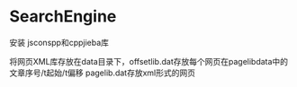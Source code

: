 # SearchEngine
安装 jsconspp和cppjieba库

将网页XML库存放在data目录下，offsetlib.dat存放每个网页在pagelibdata中的文章序号/t起始/t偏移  pagelib.dat存放xml形式的网页

